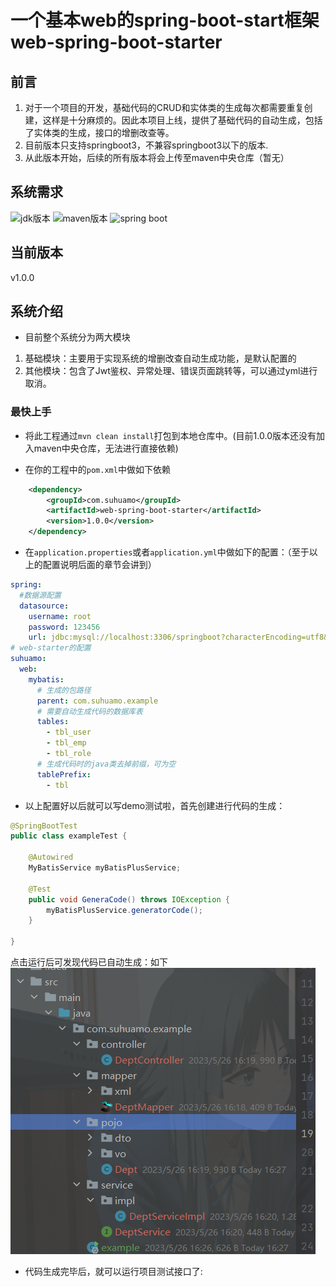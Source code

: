 # 一个基本web的spring-boot-start框架 web-spring-boot-starter


## 前言

1. 对于一个项目的开发，基础代码的CRUD和实体类的生成每次都需要重复创建，这样是十分麻烦的。因此本项目上线，提供了基础代码的自动生成，包括了实体类的生成，接口的增删改查等。
2. 目前版本只支持springboot3，不兼容springboot3以下的版本.
3. 从此版本开始，后续的所有版本将会上传至maven中央仓库（暂无）

## 系统需求

![jdk版本](https://img.shields.io/badge/java-17%2B-red.svg?style=for-the-badge&logo=appveyor) ![maven版本](https://img.shields.io/badge/maven-3.2.5%2B-red.svg?style=for-the-badge&logo=appveyor) ![spring boot](https://img.shields.io/badge/spring%20boot-3.0.0%2B-red.svg?style=for-the-badge&logo=appveyor)

## 当前版本

v1.0.0

## 系统介绍

- 目前整个系统分为两大模块
1. 基础模块：主要用于实现系统的增删改查自动生成功能，是默认配置的
2. 其他模块：包含了Jwt鉴权、异常处理、错误页面跳转等，可以通过yml进行取消。


### 最快上手

- 将此工程通过``mvn clean install``打包到本地仓库中。(目前1.0.0版本还没有加入maven中央仓库，无法进行直接依赖)

- 在你的工程中的``pom.xml``中做如下依赖

```xml
	<dependency>
		<groupId>com.suhuamo</groupId>
		<artifactId>web-spring-boot-starter</artifactId>
		<version>1.0.0</version>
	</dependency>
```

- 在``application.properties``或者``application.yml``中做如下的配置：（至于以上的配置说明后面的章节会讲到）

```yaml
spring:
  #数据源配置
  datasource:
    username: root
    password: 123456
    url: jdbc:mysql://localhost:3306/springboot?characterEncoding=utf8&useSSL=false&serverTimezone=UTC&
# web-starter的配置
suhuamo:
  web:
    mybatis:
      # 生成的包路径
      parent: com.suhuamo.example
      # 需要自动生成代码的数据库表
      tables:
        - tbl_user
        - tbl_emp
        - tbl_role
      # 生成代码时的java类去掉前缀，可为空
      tablePrefix:
        - tbl
```
- 以上配置好以后就可以写demo测试啦，首先创建进行代码的生成：

```java
@SpringBootTest
public class exampleTest {

    @Autowired
    MyBatisService myBatisPlusService;

    @Test
    public void GeneraCode() throws IOException {
        myBatisPlusService.generatorCode();
    }

}
```
点击运行后可发现代码已自动生成：如下
![img.png](img.png)
- 代码生成完毕后，就可以运行项目测试接口了:
